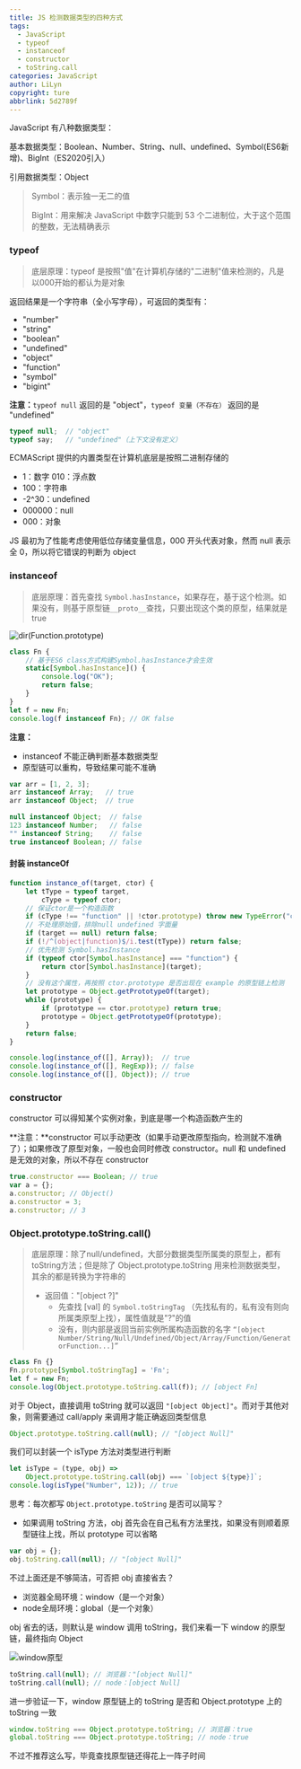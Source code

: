 ```yaml
---
title: JS 检测数据类型的四种方式
tags:
  - JavaScript
  - typeof
  - instanceof
  - constructor
  - toString.call
categories: JavaScript
author: LiLyn
copyright: ture
abbrlink: 5d2789f
---
```


JavaScript 有八种数据类型：

基本数据类型：Boolean、Number、String、null、undefined、Symbol(ES6新增)、BigInt（ES2020引入）

引用数据类型：Object

> Symbol：表示独一无二的值
>
> BigInt：用来解决 JavaScript 中数字只能到 53 个二进制位，大于这个范围的整数，无法精确表示

<!--more-->

### typeof

> 底层原理：typeof 是按照"值"在计算机存储的"二进制"值来检测的，凡是以000开始的都认为是对象

返回结果是一个字符串（全小写字母），可返回的类型有：

- "number"
- "string"
- "boolean"
- "undefined"
- "object"
- "function"
- "symbol"
- "bigint"

**注意：**`typeof null` 返回的是 "object"，`typeof 变量（不存在）` 返回的是 "undefined"

```js
typeof null;  // "object"
typeof say;   // "undefined"（上下文没有定义）
```

ECMAScript 提供的内置类型在计算机底层是按照二进制存储的

- 1：数字 010：浮点数
- 100：字符串
- -2^30：undefined
- 000000：null
- 000：对象

JS 最初为了性能考虑使用低位存储变量信息，000 开头代表对象，然而 null 表示全 0，所以将它错误的判断为 object

### instanceof

> 底层原理：首先查找 `Symbol.hasInstance`，如果存在，基于这个检测。如果没有，则基于原型链`__proto__`查找，只要出现这个类的原型，结果就是true

![dir(Function.prototype)](https://gitee.com/lilyn/pic/raw/master/js-img/dir(Function.prototype).jpg)

```js
class Fn {
    // 基于ES6 class方式构建Symbol.hasInstance才会生效
    static[Symbol.hasInstance]() {
        console.log("OK");
        return false;
    }
}
let f = new Fn;
console.log(f instanceof Fn); // OK false
```

**注意：**

- instanceof 不能正确判断基本数据类型
- 原型链可以重构，导致结果可能不准确

```js
var arr = [1, 2, 3];
arr instanceof Array;   // true
arr instanceof Object;  // true

null instanceof Object;  // false
123 instanceof Number;   // false
"" instanceof String;    // false
true instanceof Boolean; // false
```

#### 封装 instanceOf

```js
function instance_of(target, ctor) {
    let tType = typeof target,
        cType = typeof ctor;
    // 保证ctor是一个构造函数
    if (cType !== "function" || !ctor.prototype) throw new TypeError("ctor is not a constructor!");
    // 不处理原始值，排除null undefined 字面量
    if (target == null) return false;
    if (!/^(object|function)$/i.test(tType)) return false;
    // 优先检测 Symbol.hasInstance
    if (typeof ctor[Symbol.hasInstance] === "function") {
        return ctor[Symbol.hasInstance](target);
    }
    // 没有这个属性，再按照 ctor.prototype 是否出现在 example 的原型链上检测
    let prototype = Object.getPrototypeOf(target);
    while (prototype) {
        if (prototype == ctor.prototype) return true;
        prototype = Object.getPrototypeOf(prototype);
    }
    return false;
}

console.log(instance_of([], Array));  // true
console.log(instance_of([], RegExp)); // false
console.log(instance_of([], Object)); // true
```



### constructor

constructor 可以得知某个实例对象，到底是哪一个构造函数产生的

**注意：**constructor 可以手动更改（如果手动更改原型指向，检测就不准确了）；如果修改了原型对象，一般也会同时修改 constructor。null 和 undefined 是无效的对象，所以不存在 constructor 

```js
true.constructor === Boolean; // true
var a = {};
a.constructor; // Object()
a.constructor = 3;
a.constructor; // 3
```

### Object.prototype.toString.call()

> 底层原理：除了null/undefined，大部分数据类型所属类的原型上，都有toString方法；但是除了 Object.prototype.toString 用来检测数据类型，其余的都是转换为字符串的
>
> - 返回值："[object ?]"
>   - 先查找 [val] 的 `Symbol.toStringTag` （先找私有的，私有没有则向所属类原型上找），属性值就是"?"的值
>   - 没有，则内部是返回当前实例所属构造函数的名字 `“[object Number/String/Null/Undefined/Object/Array/Function/GeneratorFunction...]”`

```js
class Fn {}
Fn.prototype[Symbol.toStringTag] = 'Fn';
let f = new Fn;
console.log(Object.prototype.toString.call(f)); // [object Fn]
```



对于 Object，直接调用 toString 就可以返回 `"[object Object]"`。而对于其他对象，则需要通过 call/apply 来调用才能正确返回类型信息

```js
Object.prototype.toString.call(null); // "[object Null]"
```

我们可以封装一个 isType 方法对类型进行判断

```js
let isType = (type, obj) =>
    Object.prototype.toString.call(obj) === `[object ${type}]`;
console.log(isType("Number", 12)); // true
```



思考：每次都写 `Object.prototype.toString` 是否可以简写？

- 如果调用 toString 方法，obj 首先会在自己私有方法里找，如果没有则顺着原型链往上找，所以 prototype 可以省略

```js
var obj = {};
obj.toString.call(null); // "[object Null]"
```

不过上面还是不够简洁，可否把 obj 直接省去？

- 浏览器全局环境：window（是一个对象）
- node全局环境：global（是一个对象）

obj 省去的话，则默认是 window 调用 toString，我们来看一下 window 的原型链，最终指向 Object

![window原型](https://gitee.com/lilyn/pic/raw/master/js-img/window%E5%8E%9F%E5%9E%8B.jpg)

```js
toString.call(null); // 浏览器："[object Null]"
toString.call(null); // node：[object Null]
```

进一步验证一下，window 原型链上的 toString 是否和 Object.prototype 上的 toString 一致

```js
window.toString === Object.prototype.toString; // 浏览器：true
global.toString === Object.prototype.toString; // node：true
```

不过不推荐这么写，毕竟查找原型链还得花上一阵子时间
